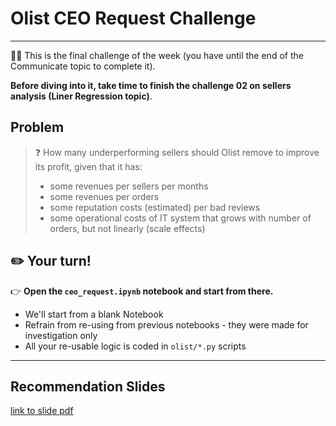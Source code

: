 # Olist CEO Request Challenge
---

🏋️‍♀️ This is the final challenge of the week (you have until the end of the Communicate topic to complete it).

**Before diving into it, take time to finish the challenge 02 on sellers analysis (Liner Regression topic)**.

## Problem

>❓ How many underperforming sellers should Olist remove to improve its profit, given that it has:
> - some revenues per sellers per months
> - some revenues per orders
> - some reputation costs (estimated) per bad reviews
> - some operational costs of IT system that grows with number of orders, but not linearly (scale effects)

## ✏️ Your turn!

👉 **Open the `ceo_request.ipynb` notebook and start from there.**

- We'll start from a blank Notebook
- Refrain from re-using from previous notebooks - they were made for investigation only
- All your re-usable logic is coded in `olist/*.py` scripts

---
## Recommendation Slides

[link to slide pdf](https://github.com/krystiaL/Olist/blob/master_krystiaL/profitability_analysis_slides.pdf)
